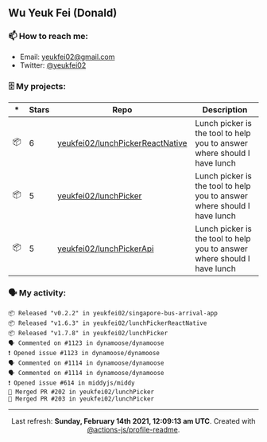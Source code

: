 ## Wu Yeuk Fei (Donald)

### 📫 How to reach me:

- Email: [yeukfei02@gmail.com](yeukfei02@gmail.com)
- Twitter: [@yeukfei02](https://twitter.com/yeukfei02)

### 🗄 My projects:

|*|Stars|Repo|Description|
|---|---|---|---|
| 📦 | 6 | [yeukfei02/lunchPickerReactNative](https://github.com/yeukfei02/lunchPickerReactNative) | Lunch picker is the tool to help you to answer where should I have lunch |
| 📦 | 5 | [yeukfei02/lunchPicker](https://github.com/yeukfei02/lunchPicker) | Lunch picker is the tool to help you to answer where should I have lunch |
| 📦 | 5 | [yeukfei02/lunchPickerApi](https://github.com/yeukfei02/lunchPickerApi) | Lunch picker is the tool to help you to answer where should I have lunch |

### 🗣 My activity:

```
📦 Released "v0.2.2" in yeukfei02/singapore-bus-arrival-app
📦 Released "v1.6.3" in yeukfei02/lunchPickerReactNative
📦 Released "v1.7.8" in yeukfei02/lunchPicker
🗣 Commented on #1123 in dynamoose/dynamoose
❗️ Opened issue #1123 in dynamoose/dynamoose
🗣 Commented on #1114 in dynamoose/dynamoose
🗣 Commented on #1114 in dynamoose/dynamoose
❗️ Opened issue #614 in middyjs/middy
🎉 Merged PR #202 in yeukfei02/lunchPicker
🎉 Merged PR #203 in yeukfei02/lunchPicker
```

<!-- <img src="https://github-readme-stats.vercel.app/api?username=yeukfei02&show_icons=true&count_private=true&theme=radical" />

<img src="https://github-readme-stats.vercel.app/api/top-langs/?username=yeukfei02&theme=radical" /> -->

---

<p align="center">Last refresh: <b>Sunday, February 14th 2021, 12:09:13 am UTC</b>. Created with <a href=https://github.com/marketplace/actions/profile-readme>@actions-js/profile-readme</a>.</p>
